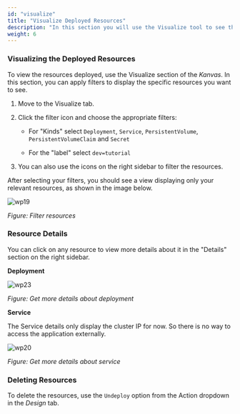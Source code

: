 ```yaml
---
id: "visualize"
title: "Visualize Deployed Resources"
description: "In this section you will use the Visualize tool to see the resources in the cluster"
weight: 6
---
```


### Visualizing the Deployed Resources

To view the resources deployed, use the Visualize section of the _Kanvas_. In this section, you can apply filters to display the specific resources you want to see.

1. Move to the Visualize tab.
2. Click the filter icon and choose the appropriate filters:

   - For "Kinds" select `Deployment`, `Service`, `PersistentVolume`, `PersistentVolumeClaim` and `Secret`

   - For the "label" select `dev=tutorial`

3. You can also use the icons on the right sidebar to filter the resources.

After selecting your filters, you should see a view displaying only your relevant resources, as shown in the image below.

![wp19](wp19.png)

_Figure: Filter resources_

### Resource Details

You can click on any resource to view more details about it in the "Details" section on the right sidebar.

**Deployment**

![wp23](wp23.png)

_Figure: Get more details about deployment_

**Service**

The Service details only display the cluster IP for now. So there is no way to access the application externally.

![wp20](wp20.png)

_Figure: Get more details about service_

### Deleting Resources

To delete the resources, use the `Undeploy` option from the Action dropdown in the _Design_ tab.

